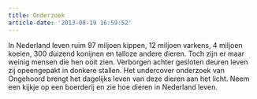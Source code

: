 ```yaml
---
title: Onderzoek
article-date: '2013-08-19 16:59:52'
---
```


In Nederland leven ruim 97 miljoen kippen, 12 miljoen varkens, 4 miljoen koeien, 300 duizend konijnen en talloze andere dieren. Toch zijn er maar weinig mensen die hen ooit zien. Verborgen achter gesloten deuren leven zij opeengepakt in donkere stallen. Het undercover onderzoek van Ongehoord brengt het dagelijks leven van deze dieren aan het licht. Neem een kijkje op een boerderij en zie hoe dieren in Nederland leven.